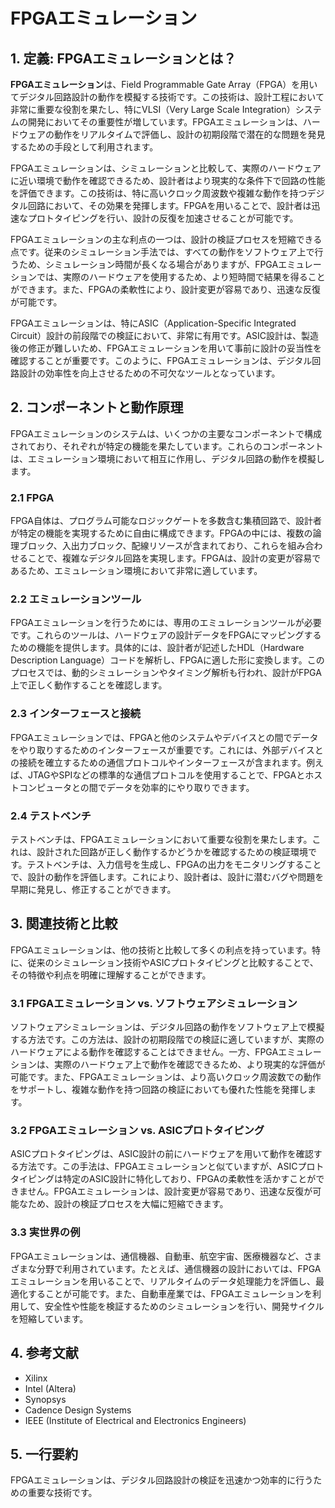 # FPGAエミュレーション

## 1. 定義: **FPGAエミュレーション**とは？
**FPGAエミュレーション**は、Field Programmable Gate Array（FPGA）を用いてデジタル回路設計の動作を模擬する技術です。この技術は、設計工程において非常に重要な役割を果たし、特にVLSI（Very Large Scale Integration）システムの開発においてその重要性が増しています。FPGAエミュレーションは、ハードウェアの動作をリアルタイムで評価し、設計の初期段階で潜在的な問題を発見するための手段として利用されます。

FPGAエミュレーションは、シミュレーションと比較して、実際のハードウェアに近い環境で動作を確認できるため、設計者はより現実的な条件下で回路の性能を評価できます。この技術は、特に高いクロック周波数や複雑な動作を持つデジタル回路において、その効果を発揮します。FPGAを用いることで、設計者は迅速なプロトタイピングを行い、設計の反復を加速させることが可能です。

FPGAエミュレーションの主な利点の一つは、設計の検証プロセスを短縮できる点です。従来のシミュレーション手法では、すべての動作をソフトウェア上で行うため、シミュレーション時間が長くなる場合がありますが、FPGAエミュレーションでは、実際のハードウェアを使用するため、より短時間で結果を得ることができます。また、FPGAの柔軟性により、設計変更が容易であり、迅速な反復が可能です。

FPGAエミュレーションは、特にASIC（Application-Specific Integrated Circuit）設計の前段階での検証において、非常に有用です。ASIC設計は、製造後の修正が難しいため、FPGAエミュレーションを用いて事前に設計の妥当性を確認することが重要です。このように、FPGAエミュレーションは、デジタル回路設計の効率性を向上させるための不可欠なツールとなっています。

## 2. コンポーネントと動作原理
FPGAエミュレーションのシステムは、いくつかの主要なコンポーネントで構成されており、それぞれが特定の機能を果たしています。これらのコンポーネントは、エミュレーション環境において相互に作用し、デジタル回路の動作を模擬します。

### 2.1 FPGA
FPGA自体は、プログラム可能なロジックゲートを多数含む集積回路で、設計者が特定の機能を実現するために自由に構成できます。FPGAの中には、複数の論理ブロック、入出力ブロック、配線リソースが含まれており、これらを組み合わせることで、複雑なデジタル回路を実現します。FPGAは、設計の変更が容易であるため、エミュレーション環境において非常に適しています。

### 2.2 エミュレーションツール
FPGAエミュレーションを行うためには、専用のエミュレーションツールが必要です。これらのツールは、ハードウェアの設計データをFPGAにマッピングするための機能を提供します。具体的には、設計者が記述したHDL（Hardware Description Language）コードを解析し、FPGAに適した形に変換します。このプロセスでは、動的シミュレーションやタイミング解析も行われ、設計がFPGA上で正しく動作することを確認します。

### 2.3 インターフェースと接続
FPGAエミュレーションでは、FPGAと他のシステムやデバイスとの間でデータをやり取りするためのインターフェースが重要です。これには、外部デバイスとの接続を確立するための通信プロトコルやインターフェースが含まれます。例えば、JTAGやSPIなどの標準的な通信プロトコルを使用することで、FPGAとホストコンピュータとの間でデータを効率的にやり取りできます。

### 2.4 テストベンチ
テストベンチは、FPGAエミュレーションにおいて重要な役割を果たします。これは、設計された回路が正しく動作するかどうかを確認するための検証環境です。テストベンチは、入力信号を生成し、FPGAの出力をモニタリングすることで、設計の動作を評価します。これにより、設計者は、設計に潜むバグや問題を早期に発見し、修正することができます。

## 3. 関連技術と比較
FPGAエミュレーションは、他の技術と比較して多くの利点を持っています。特に、従来のシミュレーション技術やASICプロトタイピングと比較することで、その特徴や利点を明確に理解することができます。

### 3.1 FPGAエミュレーション vs. ソフトウェアシミュレーション
ソフトウェアシミュレーションは、デジタル回路の動作をソフトウェア上で模擬する方法です。この方法は、設計の初期段階での検証に適していますが、実際のハードウェアによる動作を確認することはできません。一方、FPGAエミュレーションは、実際のハードウェア上で動作を確認できるため、より現実的な評価が可能です。また、FPGAエミュレーションは、より高いクロック周波数での動作をサポートし、複雑な動作を持つ回路の検証においても優れた性能を発揮します。

### 3.2 FPGAエミュレーション vs. ASICプロトタイピング
ASICプロトタイピングは、ASIC設計の前にハードウェアを用いて動作を確認する方法です。この手法は、FPGAエミュレーションと似ていますが、ASICプロトタイピングは特定のASIC設計に特化しており、FPGAの柔軟性を活かすことができません。FPGAエミュレーションは、設計変更が容易であり、迅速な反復が可能なため、設計の検証プロセスを大幅に短縮できます。

### 3.3 実世界の例
FPGAエミュレーションは、通信機器、自動車、航空宇宙、医療機器など、さまざまな分野で利用されています。たとえば、通信機器の設計においては、FPGAエミュレーションを用いることで、リアルタイムのデータ処理能力を評価し、最適化することが可能です。また、自動車産業では、FPGAエミュレーションを利用して、安全性や性能を検証するためのシミュレーションを行い、開発サイクルを短縮しています。

## 4. 参考文献
- Xilinx
- Intel (Altera)
- Synopsys
- Cadence Design Systems
- IEEE (Institute of Electrical and Electronics Engineers)

## 5. 一行要約
FPGAエミュレーションは、デジタル回路設計の検証を迅速かつ効率的に行うための重要な技術です。